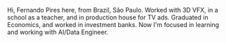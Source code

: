 Hi, Fernando Pires here, from Brazil, São Paulo. Worked with 3D VFX, in a school as a teacher, and in production house for TV ads. Graduated in Economics, and worked in investment banks. Now I'm focused in learning and working with AI/Data Engineer.


